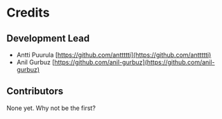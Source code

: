 # Credits

## Development Lead

- Antti Puurula [https://github.com/anttttti](https://github.com/anttttti)
- Anil Gurbuz [https://github.com/anil-gurbuz](https://github.com/anil-gurbuz)

## Contributors

None yet. Why not be the first?
